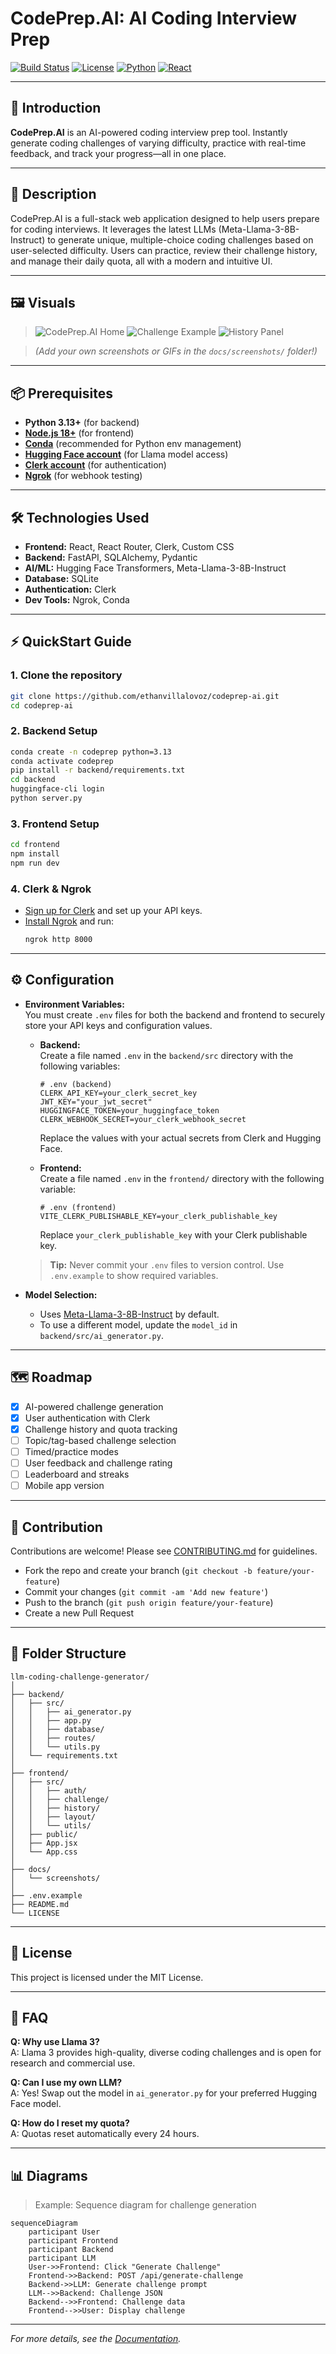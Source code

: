 # CodePrep.AI: AI Coding Interview Prep

[![Build Status](https://img.shields.io/badge/build-passing-brightgreen)](https://github.com/ethanvillalovoz/llm-coding-challenge-generator/actions)
[![License](https://img.shields.io/badge/license-MIT-blue.svg)](LICENSE)
[![Python](https://img.shields.io/badge/python-3.13-blue.svg)](https://www.python.org/downloads/release/python-3130/)
[![React](https://img.shields.io/badge/react-18-blue.svg)](https://react.dev/)

---

## 🚀 Introduction

**CodePrep.AI** is an AI-powered coding interview prep tool. Instantly generate coding challenges of varying difficulty, practice with real-time feedback, and track your progress—all in one place.

---

## 📖 Description

CodePrep.AI is a full-stack web application designed to help users prepare for coding interviews. It leverages the latest LLMs (Meta-Llama-3-8B-Instruct) to generate unique, multiple-choice coding challenges based on user-selected difficulty. Users can practice, review their challenge history, and manage their daily quota, all with a modern and intuitive UI.

---

## 🖼️ Visuals

> ![CodePrep.AI Home](docs/screenshots/home.png)
> ![Challenge Example](docs/screenshots/challenge.png)
> ![History Panel](docs/screenshots/history.png)

> *(Add your own screenshots or GIFs in the `docs/screenshots/` folder!)*

---

## 📦 Prerequisites

- **Python 3.13+** (for backend)
- [**Node.js 18+**](https://nodejs.org/en) (for frontend)
- [**Conda**](https://www.anaconda.com/download) (recommended for Python env management)
- [**Hugging Face account**](https://huggingface.co/) (for Llama model access)
- [**Clerk account**](https://clerk.com/billing?utm_source=rob-shocks&utm_medium=youtube&utm_campaign=billing-demo&dub_id=pzWcSsT9u95viwH6) (for authentication)
- [**Ngrok**](https://ngrok.com/) (for webhook testing)

---

## 🛠️ Technologies Used

- **Frontend:** React, React Router, Clerk, Custom CSS
- **Backend:** FastAPI, SQLAlchemy, Pydantic
- **AI/ML:** Hugging Face Transformers, Meta-Llama-3-8B-Instruct
- **Database:** SQLite
- **Authentication:** Clerk
- **Dev Tools:** Ngrok, Conda

---

## ⚡ QuickStart Guide

### 1. Clone the repository

```bash
git clone https://github.com/ethanvillalovoz/codeprep-ai.git
cd codeprep-ai
```

### 2. Backend Setup

```bash
conda create -n codeprep python=3.13
conda activate codeprep
pip install -r backend/requirements.txt
cd backend
huggingface-cli login
python server.py
```

### 3. Frontend Setup

```bash
cd frontend
npm install
npm run dev
```

### 4. Clerk & Ngrok

- [Sign up for Clerk](https://clerk.com/) and set up your API keys.
- [Install Ngrok](https://ngrok.com/) and run:
  ```bash
  ngrok http 8000
  ```

---

## ⚙️ Configuration

- **Environment Variables:**  
  You must create `.env` files for both the backend and frontend to securely store your API keys and configuration values.

  - **Backend:**  
    Create a file named `.env` in the `backend/src` directory with the following variables:
    ```
    # .env (backend)
    CLERK_API_KEY=your_clerk_secret_key
    JWT_KEY="your_jwt_secret"
    HUGGINGFACE_TOKEN=your_huggingface_token
    CLERK_WEBHOOK_SECRET=your_clerk_webhook_secret
    ```
    Replace the values with your actual secrets from Clerk and Hugging Face.

  - **Frontend:**  
    Create a file named `.env` in the `frontend/` directory with the following variable:
    ```
    # .env (frontend)
    VITE_CLERK_PUBLISHABLE_KEY=your_clerk_publishable_key
    ```
    Replace `your_clerk_publishable_key` with your Clerk publishable key.

  > **Tip:** Never commit your `.env` files to version control. Use `.env.example` to show required variables.

- **Model Selection:**  
  - Uses [Meta-Llama-3-8B-Instruct](https://huggingface.co/meta-llama/Meta-Llama-3-8B-Instruct) by default.
  - To use a different model, update the `model_id` in `backend/src/ai_generator.py`.

---

<!-- ## 🧪 Automated Tests

- (Add your test instructions here, e.g. `pytest` for backend, `npm test` for frontend)
- Example:
  ```bash
  cd backend
  pytest

  cd frontend
  npm test
  ```

--- -->

## 🗺️ Roadmap

- [x] AI-powered challenge generation
- [x] User authentication with Clerk
- [x] Challenge history and quota tracking
- [ ] Topic/tag-based challenge selection
- [ ] Timed/practice modes
- [ ] User feedback and challenge rating
- [ ] Leaderboard and streaks
- [ ] Mobile app version

---

## 🤝 Contribution

Contributions are welcome! Please see [CONTRIBUTING.md](CONTRIBUTING.md) for guidelines.

- Fork the repo and create your branch (`git checkout -b feature/your-feature`)
- Commit your changes (`git commit -am 'Add new feature'`)
- Push to the branch (`git push origin feature/your-feature`)
- Create a new Pull Request

---

## 📂 Folder Structure

```
llm-coding-challenge-generator/
│
├── backend/
│   ├── src/
│   │   ├── ai_generator.py
│   │   ├── app.py
│   │   ├── database/
│   │   ├── routes/
│   │   └── utils.py
│   └── requirements.txt
│
├── frontend/
│   ├── src/
│   │   ├── auth/
│   │   ├── challenge/
│   │   ├── history/
│   │   ├── layout/
│   │   └── utils/
│   ├── public/
│   ├── App.jsx
│   └── App.css
│
├── docs/
│   └── screenshots/
│
├── .env.example
├── README.md
└── LICENSE
```

---

## 📄 License

This project is licensed under the MIT License.

---

## 🙋 FAQ

**Q: Why use Llama 3?**  
A: Llama 3 provides high-quality, diverse coding challenges and is open for research and commercial use.

**Q: Can I use my own LLM?**  
A: Yes! Swap out the model in `ai_generator.py` for your preferred Hugging Face model.

**Q: How do I reset my quota?**  
A: Quotas reset automatically every 24 hours.

---

## 📊 Diagrams

> Example: Sequence diagram for challenge generation

```mermaid
sequenceDiagram
    participant User
    participant Frontend
    participant Backend
    participant LLM
    User->>Frontend: Click "Generate Challenge"
    Frontend->>Backend: POST /api/generate-challenge
    Backend->>LLM: Generate challenge prompt
    LLM-->>Backend: Challenge JSON
    Backend-->>Frontend: Challenge data
    Frontend-->>User: Display challenge
```

---

*For more details, see the [Documentation](https://github.com/ethanvillalovoz/llm-coding-challenge-generator/docs).*